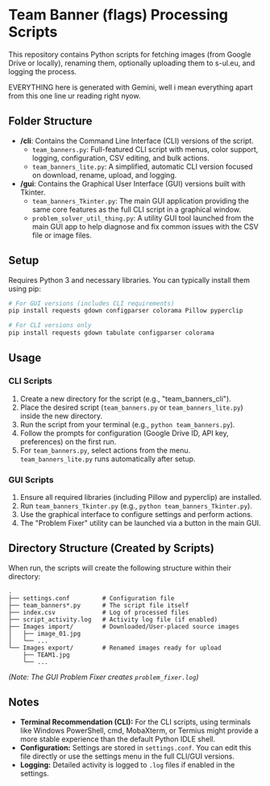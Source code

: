 # Team Banner (flags) Processing Scripts

This repository contains Python scripts for fetching images (from Google Drive or locally), renaming them, optionally uploading them to s-ul.eu, and logging the process.

EVERYTHING here is generated with Gemini, well i mean everything apart from this one line ur reading right nyow.

## Folder Structure

-   **/cli**: Contains the Command Line Interface (CLI) versions of the script.
    -   `team_banners.py`: Full-featured CLI script with menus, color support, logging, configuration, CSV editing, and bulk actions.
    -   `team_banners_lite.py`: A simplified, automatic CLI version focused on download, rename, upload, and logging.
-   **/gui**: Contains the Graphical User Interface (GUI) versions built with Tkinter.
    -   `team_banners_Tkinter.py`: The main GUI application providing the same core features as the full CLI script in a graphical window.
    -   `problem_solver_util_thing.py`: A utility GUI tool launched from the main GUI app to help diagnose and fix common issues with the CSV file or image files.

## Setup

Requires Python 3 and necessary libraries. You can typically install them using pip:

```bash
# For GUI versions (includes CLI requirements)
pip install requests gdown configparser colorama Pillow pyperclip

# For CLI versions only
pip install requests gdown tabulate configparser colorama
```

## Usage

### CLI Scripts

1.  Create a new directory for the script (e.g., "team_banners_cli").
2.  Place the desired script (`team_banners.py` or `team_banners_lite.py`) inside the new directory.
3.  Run the script from your terminal (e.g., `python team_banners.py`).
4.  Follow the prompts for configuration (Google Drive ID, API key, preferences) on the first run.
5.  For `team_banners.py`, select actions from the menu. `team_banners_lite.py` runs automatically after setup.

### GUI Scripts

1.  Ensure all required libraries (including Pillow and pyperclip) are installed.
2.  Run `team_banners_Tkinter.py` (e.g., `python team_banners_Tkinter.py`).
3.  Use the graphical interface to configure settings and perform actions.
4.  The "Problem Fixer" utility can be launched via a button in the main GUI.

## Directory Structure (Created by Scripts)

When run, the scripts will create the following structure within their directory:

```
.
├── settings.conf         # Configuration file
├── team_banners*.py      # The script file itself
├── index.csv             # Log of processed files
├── script_activity.log   # Activity log file (if enabled)
├── Images import/        # Downloaded/User-placed source images
│   ├── image_01.jpg
│   └── ...
└── Images export/        # Renamed images ready for upload
    ├── TEAM1.jpg
    └── ...
```

*(Note: The GUI Problem Fixer creates `problem_fixer.log`)*

## Notes

-   **Terminal Recommendation (CLI):** For the CLI scripts, using terminals like Windows PowerShell, cmd, MobaXterm, or Termius might provide a more stable experience than the default Python IDLE shell.
-   **Configuration:** Settings are stored in `settings.conf`. You can edit this file directly or use the settings menu in the full CLI/GUI versions.
-   **Logging:** Detailed activity is logged to `.log` files if enabled in the settings.

